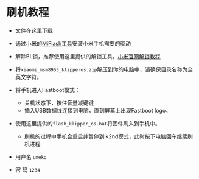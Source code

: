 # 刷机教程
- [文件在这里下载](https://github.com/umeiko/KlipperPhonesLinux/releases/tag/Xiaomi_msm8953_Phones)
- 通过小米的[MiFlash工具](https://cdn.alsgp0.fds.api.mi-img.com/micomm/MiFlash2020-3-14-0.rar)安装小米手机需要的驱动
- 解除BL锁，推荐使用这里提供的解锁工具。[小米官网解锁教程](https://www.miui.com/unlock/index.html)
- 将`xiaomi_msm8953_klipperos.zip`解压到你的电脑中，请确保目录名称为全英文字符。
- 将手机进入Fastboot模式：
    - 关机状态下，按住音量减键键
    - 插入USB数据线连接到电脑，直到屏幕上出现Fastboot logo。
- 使用这里提供的`flash_klipper_os.bat`将固件刷入到手机中。
    - 刷机的过程中手机会重启并暂停到lk2nd模式，此时按下电脑回车继续刷机进程

- 用户名 `umeko`
- 密  码 `1234`
